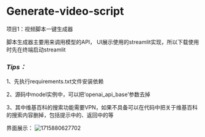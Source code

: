 # Generate-video-script
项目1：视频脚本一键生成器

脚本生成器主要用来调用模型的API，
UI展示使用的streamlit实现，所以下载使用时先在终端启动streamlit

### *Tips：*
1、先执行requirements.txt文件安装依赖

2、源码中model实例中，可以把‘openai_api_base’参数去掉

3、其中维基百科的搜索功能需要VPN，如果不具备可以在代码中把关于维基百科的搜索内容删掉，包括提示中的、返回中的等

界面展示：
![1715880627702](https://github.com/zhaozeru/Generate-video-script/assets/147326294/78e3a9c8-0f53-4938-b24e-6f3092d63be9)
